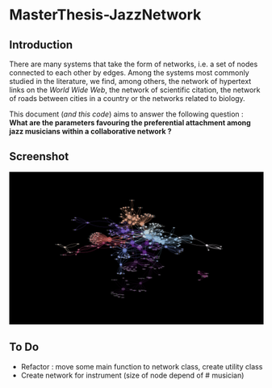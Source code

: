 # MasterThesis-JazzNetwork

## Introduction

There are many systems that take the form of networks, i.e. a set of nodes connected to each other by edges.
Among the systems most commonly studied in the literature, we find, among others, the network of hypertext
links on the *World Wide Web*, the network of scientific citation, the network of roads between cities in a country
or the networks related to biology.

This document (*and this code*) aims to answer the following question : **What are the parameters favouring the preferential attachment among jazz
musicians within a collaborative network ?**

## Screenshot

![alt text](https://raw.githubusercontent.com/jbaudru/MasterThesis-JazzNetwork/main/data/pictures/community.png)

## To Do

 - Refactor : move some main function to network class, create utility class
 - Create network for instrument (size of node depend of # musician)
